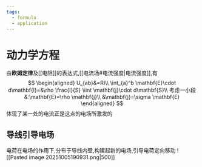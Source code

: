 ```yaml
---
tags:
  - formula
  - application
---
```

# 动力学方程
由**欧姆定律**及[[电阻]]的表达式,[[电流场#电流强度|电流强度]],有
$$
\begin{aligned}
U_{ab}&=RI\\
\int_{a}^b \mathbf{E}\cdot d\mathbf{l}=&\rho \frac{l}{S} \iint \mathbf{j}\cdot d\mathbf{S}\\
考虑一小段&:\mathbf{E}=\rho \mathbf{j}\\
&\mathbf{j}=\sigma \mathbf{E}
\end{aligned}
$$
体现了某一处的电流正是这点的电场所激发的
## 导线引导电场
电荷在电场的作用下,分布于导线内壁,构建起新的电场,引导电荷定向移动
![[Pasted image 20251005190931.png|500]]
